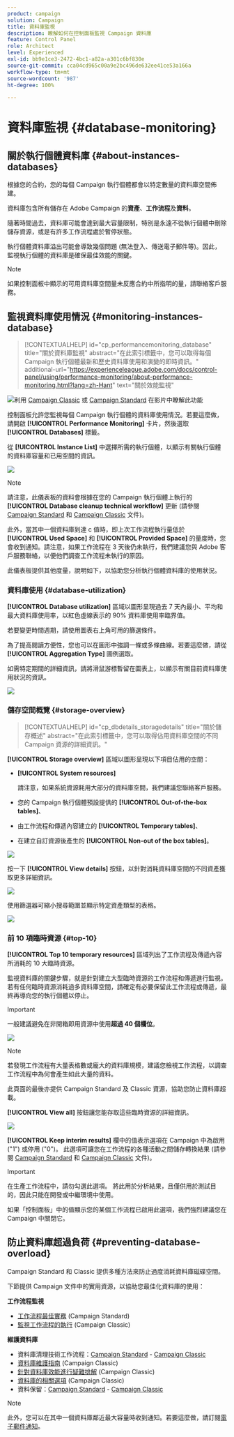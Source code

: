 ```yaml
---
product: campaign
solution: Campaign
title: 資料庫監視
description: 瞭解如何在控制面板監視 Campaign 資料庫
feature: Control Panel
role: Architect
level: Experienced
exl-id: bb9e1ce3-2472-4bc1-a82a-a301c6bf830e
source-git-commit: cca04cd965c00a9e2bc496de632ee41ce53a166a
workflow-type: tm+mt
source-wordcount: '987'
ht-degree: 100%

---
```


# 資料庫監視 {#database-monitoring}

## 關於執行個體資料庫 {#about-instances-databases}

根據您的合約，您的每個 Campaign 執行個體都會以特定數量的資料庫空間佈建。

資料庫包含所有儲存在 Adobe Campaign 的&#x200B;**資產**、**工作流程**&#x200B;及&#x200B;**資料**。

隨著時間過去，資料庫可能會達到最大容量限制，特別是永遠不從執行個體中刪除儲存資源，或是有許多工作流程處於暫停狀態。

執行個體資料庫溢出可能會導致幾個問題 (無法登入、傳送電子郵件等)。因此，監視執行個體的資料庫是確保最佳效能的關鍵。

>[!NOTE]
>
>如果控制面板中顯示的可用資料庫空間量未反應合約中所指明的量，請聯絡客戶服務。

## 監視資料庫使用情況 {#monitoring-instances-database}

>[!CONTEXTUALHELP]
>id="cp_performancemonitoring_database"
>title="關於資料庫監視"
>abstract="在此索引標籤中，您可以取得每個 Campaign 執行個體最新和歷史資料庫使用和演變的即時資訊。"
>additional-url="https://experienceleague.adobe.com/docs/control-panel/using/performance-monitoring/about-performance-monitoring.html?lang=zh-Hant" text="關於效能監視"

![](assets/do-not-localize/how-to-video.png)利用 [Campaign Classic](https://experienceleague.adobe.com/docs/campaign-classic-learn/control-panel/performance-monitoring/monitoring-databases.html?lang=zh-Hant#performance-monitoring) 或 [Campaign Standard](https://experienceleague.adobe.com/docs/campaign-standard-learn/control-panel/performance-monitoring/monitoring-databases.html?lang=zh-Hant#performance-monitoring) 在影片中瞭解此功能

控制面板允許您監視每個 Campaign 執行個體的資料庫使用情況。若要這麼做，請開啟 **[!UICONTROL Performance Monitoring]** 卡片，然後選取 **[!UICONTROL Databases]** 標籤。

從 **[!UICONTROL Instance List]** 中選擇所需的執行個體，以顯示有關執行個體的資料庫容量和已用空間的資訊。

![](assets/databases_dashboard.png)

>[!NOTE]
>
>請注意，此儀表板的資料會根據在您的 Campaign 執行個體上執行的 **[!UICONTROL Database cleanup technical workflow]** 更新 (請參閱 [Campaign Standard](https://experienceleague.adobe.com/docs/campaign-standard/using/administrating/application-settings/technical-workflows.html?lang=zh-Hant#list-of-technical-workflows) 和 [Campaign Classic](https://experienceleague.adobe.com/docs/campaign-classic/using/monitoring-campaign-classic/data-processing/database-cleanup-workflow.html?lang=zh-Hant) 文件)。
>
>此外，當其中一個資料庫到達 c 值時，即上次工作流程執行量低於 **[!UICONTROL Used Space]** 和 **[!UICONTROL Provided Space]** 的量度時，您會收到通知。請注意，如果工作流程在 3 天後仍未執行，我們建議您與 Adobe 客戶服務聯絡，以便他們調查工作流程未執行的原因。

此儀表板提供其他度量，說明如下，以協助您分析執行個體資料庫的使用狀況。

### 資料庫使用 {#database-utilization}

**[!UICONTROL Database utilization]** 區域以圖形呈現過去 7 天內最小、平均和最大資料庫使用率，以紅色虛線表示的 90% 資料庫使用率臨界值。

若要變更時間週期，請使用圖表右上角可用的篩選條件。

為了提高閱讀方便性，您也可以在圖形中強調一條或多條曲線。若要這麼做，請從 **[!UICONTROL Aggregation Type]** 圖例選取。

如需特定期間的詳細資訊，請將滑鼠游標暫留在圖表上，以顯示有關目前資料庫使用狀況的資訊。

![](assets/databases_dashboard_detail.png)

### 儲存空間概覽 {#storage-overview}

>[!CONTEXTUALHELP]
>id="cp_dbdetails_storagedetails"
>title="關於儲存概述"
>abstract="在此索引標籤中，您可以取得佔用資料庫空間的不同 Campaign 資源的詳細資訊。"

**[!UICONTROL Storage overview]** 區域以圖形呈現以下項目佔用的空間：

* **[!UICONTROL System resources]**

   請注意，如果系統資源耗用大部分的資料庫空間，我們建議您聯絡客戶服務。

* 您的 Campaign 執行個體預設提供的 **[!UICONTROL Out-of-the-box tables]**、
* 由工作流程和傳遞內容建立的 **[!UICONTROL Temporary tables]**、
* 在建立自訂資源後產生的 **[!UICONTROL Non-out of the box tables]**。

![](assets/database-storage-overview.png)

按一下 **[!UICONTROL View details]** 按鈕，以針對消耗資料庫空間的不同資產獲取更多詳細資訊。

![](assets/database-storage-details.png)

使用篩選器可縮小搜尋範圍並顯示特定資產類型的表格。

![](assets/database-storage-overview-filter.png)

### 前 10 項臨時資源 {#top-10}

**[!UICONTROL Top 10 temporary resources]** 區域列出了工作流程及傳遞內容所消耗的 10 大臨時資源。

監視資料庫的關鍵步驟，就是針對建立大型臨時資源的工作流程和傳遞進行監視。若有任何臨時資源消耗過多資料庫空間，請確定有必要保留此工作流程或傳遞，最終再導向您的執行個體以停止。

>[!IMPORTANT]
>
>一般建議避免在非開箱即用資源中使用&#x200B;**超過 40 個欄位**。

![](assets/database-top10.png)

>[!NOTE]
>
>若發現工作流程有大量表格數或龐大的資料庫規模，建議您檢視工作流程，以調查工作流程中為何會產生如此大量的資料。
>
>此頁面的最後亦提供 Campaign Standard 及 Classic 資源，協助您防止資料庫超載。

**[!UICONTROL View all]** 按鈕讓您能存取這些臨時資源的詳細資訊。

![](assets/database-top10-view.png)

**[!UICONTROL Keep interim results]** 欄中的值表示選項在 Campaign 中為啟用 (&quot;1&quot;) 或停用 (&quot;0&quot;)。 此選項可讓您在工作流程的各種活動之間儲存轉換結果 (請參閱 [Campaign Standard](https://experienceleague.adobe.com/docs/campaign-standard/using/managing-processes-and-data/executing-a-workflow/managing-execution-options.html?lang=zh-Hant) 和 [Campaign Classic](https://experienceleague.adobe.com/docs/campaign-classic/using/automating-with-workflows/introduction/workflow-best-practices.html?lang=zh-Hant#logs) 文件)。

>[!IMPORTANT]
>
>在生產工作流程中，請勿勾選此選項。 將此用於分析結果，且僅供用於測試目的，因此只能在開發或中繼環境中使用。
>
>如果「控制面板」中的值顯示您的某個工作流程已啟用此選項，我們強烈建議您在 Campaign 中關閉它。

## 防止資料庫超過負荷 {#preventing-database-overload}

Campaign Standard 和 Classic 提供多種方法來防止過度消耗資料庫磁碟空間。

下節提供 Campaign 文件中的實用資源，以協助您最佳化資料庫的使用：

**工作流程監視**

* [工作流程最佳實務](https://experienceleague.adobe.com/docs/campaign-standard/using/managing-processes-and-data/workflow-general-operation/best-practices-workflows.html?lang=zh-Hant) (Campaign Standard)
* [監視工作流程的執行](https://experienceleague.adobe.com/docs/campaign-classic/using/automating-with-workflows/monitoring-workflows/monitoring-workflow-execution.html?lang=zh-Hant) (Campaign Classic)

**維護資料庫**

* 資料庫清理技術工作流程：[Campaign Standard](https://experienceleague.adobe.com/docs/campaign-standard/using/administrating/application-settings/technical-workflows.html#list-of-technical-workflows) - [Campaign Classic](https://experienceleague.adobe.com/docs/campaign-classic/using/monitoring-campaign-classic/data-processing/database-cleanup-workflow.html)
* [資料庫維護指南](https://experienceleague.adobe.com/docs/campaign-classic/using/monitoring-campaign-classic/database-maintenance/recommendations.html?lang=zh-Hant) (Campaign Classic)
* [針對資料庫效能進行疑難排解](https://experienceleague.adobe.com/docs/campaign-classic/using/monitoring-campaign-classic/troubleshooting-toc/database-issues-toc/database-performances.html?lang=zh-Hant) (Campaign Classic)
* [資料庫的相關選項](https://experienceleague.adobe.com/docs/campaign-classic/using/installing-campaign-classic/appendices/configuring-campaign-options.html?lang=zh-Hant#database) (Campaign Classic)
* 資料保留：[Campaign Standard](https://experienceleague.adobe.com/docs/campaign-standard/using/administrating/application-settings/data-retention.html?lang=zh-Hant) - [Campaign Classic](https://experienceleague.adobe.com/docs/campaign-classic/using/configuring-campaign-classic/data-model/data-model-best-practices.html?lang=zh-Hant#data-retention)

>[!NOTE]
>
>此外，您可以在其中一個資料庫鄰近最大容量時收到通知。若要這麼做，請訂閱[電子郵件通知](../../performance-monitoring/using/email-alerting.md)。
